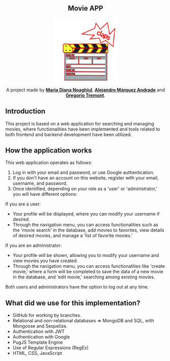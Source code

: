 <div align="center">

## Movie APP

<img src="./src/public/assets/gifClaqueta.gif" width=200><br>

A project made by [**Maria Diana Noaghiul**](https://github.com/DianaNoSpace4Bugs), [**Alejandro Márquez Andrade**](https://github.com/alejandroFMA) and [**Gregorio Tremont**](https://github.com/GREGORIOtsr).
</div>

## Introduction

This project is based on a web application for searching and managing movies, where functionalities have been implemented and tools related to both frontend and backend development have been utilized.

## How the application works

This web application operates as follows:

1. Log in with your email and password, or use Google authentication.
1. If you don't have an account on this website, register with your email, username, and password.
1. Once identified, depending on your role as a 'user' or 'administrator,' you will have different options:

If you are a user:

- Your profile will be displayed, where you can modify your username if desired.
- Through the navigation menu, you can access functionalities such as the 'movie search' in the database, add movies to favorites, view details of desired movies, and manage a 'list of favorite movies.'

If you are an administrator:

- Your profile will be shown, allowing you to modify your username and view movies you have created.
- Through the navigation menu, you can access functionalities like 'create movie,' where a form will be completed to save the data of a new movie in the database, and 'edit movie,' searching among existing movies.

Both users and administrators have the option to log out at any time.

## What did we use for this implementation?

- GitHub for working by branches.
- Relational and non-relational databases => MongoDB and SQL, with Mongoose and Sequelize.
- Authentication with JWT
- Authentication with Google
- PugJS Template Engine
- Use of Regular Expressions (RegEx)
- HTML, CSS, JavaScript
